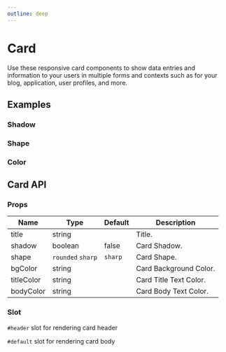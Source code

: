 ```yaml
---
outline: deep
---
```


<script setup lang="ts">
import CardShadow from './demo/card/card-shadow.vue'
import CardShape from './demo/card/card-shape.vue'
import CardColor from './demo/card/card-color.vue'
</script>

# Card

Use these responsive card components to show data entries and information to your users in multiple forms and contexts such as for your blog, application, user profiles, and more.

## Examples

### Shadow

<!--@include: ./demo/card/card-shadow.md-->

### Shape

<!--@include: ./demo/card/card-shape.md-->

### Color

<!--@include: ./demo/card/card-color.md-->

## Card API

### Props

| Name       | Type              | Default | Description            |
|------------|-------------------|---------|------------------------|
| title      | string            |         | Title.                 |
| shadow     | boolean           | false   | Card Shadow.           |
| shape      | `rounded` `sharp` | `sharp` | Card Shape.            |
| bgColor    | string            |         | Card Background Color. |
| titleColor | string            |         | Card Title Text Color. |
| bodyColor  | string            |         | Card Body Text Color.  |

### Slot

`#header` slot for rendering card header

`#default` slot for rendering card body
